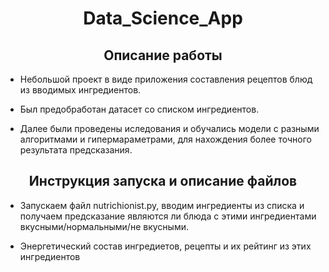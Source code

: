 <h1 align="center">Data_Science_App</h1>

<h2 align="center">Описание работы</h2>

* Небольшой проект в виде приложения составления рецептов блюд из вводимых ингредиентов.

* Был предобработан датасет со списком ингредиентов.

* Далее были проведены иследования и обучались модели с разными алгоритмами и гипермараметрами, для нахождения более точного результата предсказания.

<h2 align="center">Инструкция запуска и описание файлов</h2>

* Запускаем файл nutrichionist.py, вводим ингредиенты из списка и получаем предсказание являются ли блюда с этими ингредиентами вкусными/нормальными/не вкусными.

* Энергетический состав ингредиетов, рецепты и их рейтинг из этих ингредиентов</h3>


